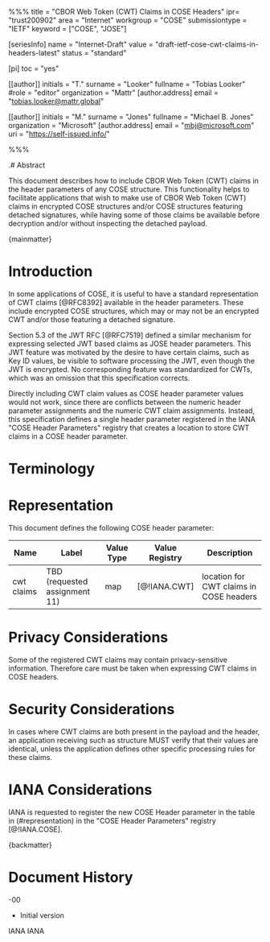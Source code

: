 %%%
title = "CBOR Web Token (CWT) Claims in COSE Headers"
ipr= "trust200902"
area = "Internet"
workgroup = "COSE"
submissiontype = "IETF"
keyword = ["COSE", "JOSE"]

[seriesInfo]
name = "Internet-Draft"
value = "draft-ietf-cose-cwt-claims-in-headers-latest"
status = "standard"

[pi]
toc = "yes"

[[author]]
initials = "T."
surname = "Looker"
fullname = "Tobias Looker"
#role = "editor"
organization = "Mattr"
  [author.address]
  email = "tobias.looker@mattr.global"

[[author]]
initials = "M."
surname = "Jones"
fullname = "Michael B. Jones"
organization = "Microsoft"
  [author.address]
  email = "mbj@microsoft.com"
  uri = "https://self-issued.info/"

%%%

.# Abstract

This document describes how to include CBOR Web Token (CWT) claims in the header parameters of any COSE structure. This functionality helps to facilitate applications that wish to make use of CBOR Web Token (CWT) claims in encrypted COSE structures and/or COSE structures featuring detached signatures, while having some of those claims be available before decryption and/or without inspecting the detached payload.

{mainmatter}

# Introduction

In some applications of COSE, it is useful to have a standard representation of CWT claims [@RFC8392] available in the header parameters. These include encrypted COSE structures, which may or may not be an encrypted CWT and/or those featuring a detached signature.

Section 5.3 of the JWT RFC [@RFC7519] defined a similar mechanism for expressing selected JWT based claims as JOSE header parameters.  This JWT feature was motivated by the desire to have certain claims, such as Key ID values, be visible to software processing the JWT, even though the JWT is encrypted.  No corresponding feature was standardized for CWTs, which was an omission that this specification corrects.

Directly including CWT claim values as COSE header parameter values would not work, since there are conflicts between the numeric header parameter assignments and the numeric CWT claim assignments.  Instead, this specification defines a single header parameter registered in the IANA "COSE Header Parameters" registry that creates a location to store CWT claims in a COSE header parameter.

# Terminology

# Representation

This document defines the following COSE header parameter:


|   Name          |  Label | Value Type | Value Registry |   Description   |
|-----------------|--------|------------|----------------|-----------------|
|   cwt claims    |  TBD (requested assignment 11)   | map        | [@!IANA.CWT]   | location for CWT claims in  COSE headers   |


# Privacy Considerations

Some of the registered CWT claims may contain privacy-sensitive information. Therefore care must be taken when expressing CWT claims in COSE headers.

# Security Considerations

In cases where CWT claims are both present in the payload and the header, an application receiving such as structure MUST verify that their values are identical, unless the application defines other specific processing rules for these claims.

# IANA Considerations

IANA is requested to register the new COSE Header parameter in the table in (#representation) in the "COSE Header Parameters" registry [@!IANA.COSE].

{backmatter}

# Document History

-00

* Initial version

<reference anchor="IANA.COSE" target="https://www.iana.org/assignments/cose/cose.xhtml#header-parameters">
 <front>
   <title>COSE Header Parameters</title>
   <author><organization>IANA</organization></author>
 </front>
</reference>

<reference anchor="IANA.CWT" target="https://www.iana.org/assignments/cwt/cwt.xhtml">
 <front>
   <title>CBOR Web Token (CWT) Claims</title>
   <author><organization>IANA</organization></author>
 </front>
</reference>
